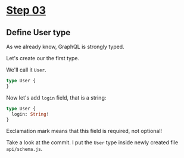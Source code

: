 # [Step 03](https://github.com/kamilkisiela/GitHunt-Lite-API/tree/step03)

## Define User type

As we already know, GraphQL is strongly typed.

Let's create our the first type.

We'll call it `User`.

```graphql
type User {
}
```

Now let's add `login` field, that is a string:


```graphql
type User {
  login: String!
}
```

Exclamation mark means that this field is required, not optional!

Take a look at the commit. I put the `User` type inside newly created file `api/schema.js`.
